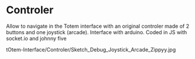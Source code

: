 # Controler

Allow to navigate in the Totem interface with an original controler made of 2 buttons and one joystick (arcade).
Interface with arduino.
Coded in JS with socket.io and johnny five
 
tOtem-Interface/Controler/Sketch_Debug_Joystick_Arcade_Zippyy.jpg 


